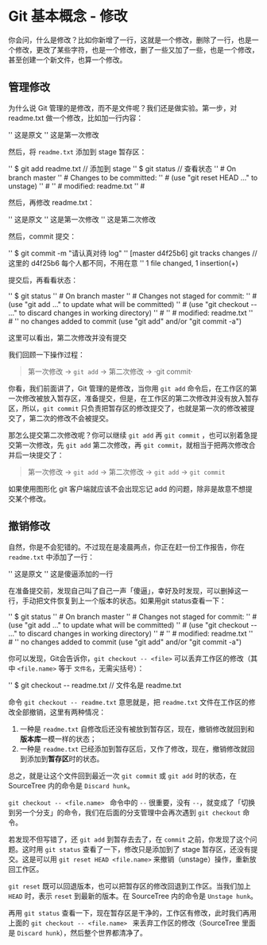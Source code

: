 # Git 基本概念 - 修改

你会问，什么是修改？比如你新增了一行，这就是一个修改，删除了一行，也是一个修改，更改了某些字符，也是一个修改，删了一些又加了一些，也是一个修改，甚至创建一个新文件，也算一个修改。



## 管理修改

为什么说 Git 管理的是修改，而不是文件呢？我们还是做实验。第一步，对 readme.txt 做一个修改，比如加一行内容：

'' 这是原文
'' 这是第一次修改

然后，将 `readme.txt` 添加到 stage 暂存区：

'' $ git add readme.txt		// 添加到 stage
'' $ git status			// 查看状态
'' # On branch master
'' # Changes to be committed:
'' #   (use "git reset HEAD <file>..." to unstage)
'' #
'' #       modified:   readme.txt
'' #

然后，再修改 readme.txt：

'' 这是原文
'' 这是第一次修改
'' 这是第二次修改

然后，commit 提交：

'' $ git commit -m "请认真对待 log"
'' [master d4f25b6] git tracks changes    // 这里的 d4f25b6 每个人都不同，不用在意
''  1 file changed, 1 insertion(+)

提交后，再看看状态：

'' $ git status
'' # On branch master
'' # Changes not staged for commit:
'' #   (use "git add <file>..." to update what will be committed)
'' #   (use "git checkout -- <file>..." to discard changes in working directory)
'' #
'' #       modified:   readme.txt
'' #
'' no changes added to commit (use "git add" and/or "git commit -a")

这里可以看出，第二次修改并没有提交

我们回顾一下操作过程：

> 第一次修改 -> `git add` -> 第二次修改 -> ·git commit·

你看，我们前面讲了，Git 管理的是修改，当你用 `git add` 命令后，在工作区的第一次修改被放入暂存区，准备提交，但是，在工作区的第二次修改并没有放入暂存区，所以，`git commit` 只负责把暂存区的修改提交了，也就是第一次的修改被提交了，第二次的修改不会被提交。

那怎么提交第二次修改呢？你可以继续 `git add` 再 `git commit` ，也可以别着急提交第一次修改，先 `git add` 第二次修改，再 `git commit`，就相当于把两次修改合并后一块提交了：

> 第一次修改 -> `git add` -> 第二次修改 -> `git add` -> `git commit`

如果使用图形化 git 客户端就应该不会出现忘记 add 的问题，除非是故意不想提交某个修改。



## 撤销修改

自然，你是不会犯错的。不过现在是凌晨两点，你正在赶一份工作报告，你在 `readme.txt` 中添加了一行：

'' 这是原文
'' 这是傻逼添加的一行

在准备提交前，发现自己叫了自己一声「傻逼」，幸好及时发现，可以删掉这一行，手动把文件恢复到上一个版本的状态。如果用git status查看一下：

'' $ git status
'' # On branch master
'' # Changes not staged for commit:
'' #   (use "git add <file>..." to update what will be committed)
'' #   (use "git checkout -- <file>..." to discard changes in working directory)
'' #
'' #       modified:   readme.txt
'' #
'' no changes added to commit (use "git add" and/or "git commit -a")

你可以发现，Git会告诉你，`git checkout -- <file>` 可以丢弃工作区的修改（其中 `<file.name>` 等于 `文件名`，无需尖括号）：

'' $ git checkout -- readme.txt    // 文件名是 readme.txt

命令 `git checkout -- readme.txt` 意思就是，把 `readme.txt` 文件在工作区的修改全部撤销，这里有两种情况：

1. 一种是 `readme.txt` 自修改后还没有被放到暂存区，现在，撤销修改就回到和**版本库**一模一样的状态；
2. 一种是 `readme.txt` 已经添加到暂存区后，又作了修改，现在，撤销修改就回到添加到**暂存区**时的状态。

总之，就是让这个文件回到最近一次 `git commit` 或 `git add` 时的状态，在 SourceTree 内的命令是 `Discard hunk`。

`git checkout -- <file.name> ` 命令中的 `--` 很重要，没有 `--`，就变成了「切换到另一个分支」的命令，我们在后面的分支管理中会再次遇到 `git checkout` 命令。

若发现不但写错了，还 `git add` 到暂存去去了，在 `commit` 之前，你发现了这个问题。这时用 `git status` 查看了一下，修改只是添加到了 stage 暂存区，还没有提交。这是可以用 `git reset HEAD <file.name>` 来撤销（unstage）操作，重新放回工作区。

`git reset` 既可以回退版本，也可以把暂存区的修改回退到工作区。当我们加上 `HEAD` 时，表示 `reset` 到最新的版本。在 SourceTree 内的命令是 `Unstage hunk`。

再用 `git status` 查看一下，现在暂存区是干净的，工作区有修改，此时我们再用上面的 `git checkout -- <file.name> ` 来丢弃工作区的修改（SourceTree 里面是 `Discard hunk`），然后整个世界都清净了。





























